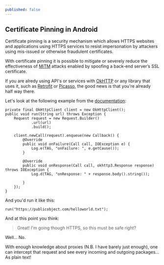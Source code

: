 ```yaml
---
published: false
---
```

## Certificate Pinning in Android

Certificate pinning is a security mechanism which allows HTTPS websites and applications using HTTPS services to resist impersonation by attackers using mis-issued or otherwise fraudulent certificates.

With certificate pinning it is possible to mitigate or severely reduce the effectiveness of [MiTM](https://en.wikipedia.org/wiki/Man-in-the-middle_attack) attacks enabled by spoofing a back-end server’s SSL certificate.

If you are alredy using API's or services with [OkHTTP](http://square.github.io/okhttp/) or any library that uses it, such as [Retrofit](https://square.github.io/retrofit/) or [Picasso](http://square.github.io/picasso/), the good news is that you're already half way there.

Let's look at the following example from the [documentation](https://github.com/square/okhttp/wiki/Recipes#synchronous-get):

```
private final OkHttpClient client = new OkHttpClient();
public void run(String url) throws Exception {
    Request request = new Request.Builder()
            .url(url)
            .build();

    client.newCall(request).enqueue(new Callback() {
        @Override
        public void onFailure(Call call, IOException e) {
            Log.e(TAG, "onFailure: ", e.getCause());
        }

        @Override
        public void onResponse(Call call, okhttp3.Response response) throws IOException {
            Log.d(TAG, "onResponse: " + response.body().string());

        }
    });
}
```

And you'd run it like this:

```
run("https://publicobject.com/helloworld.txt");
```

And at this point you think: 

> Great! I'm going though HTTPS, so this must be safe right?

Well... No.

With enough knowledge about proxies (N.B. I have barely just enough), one can intercept that request and see every incoming and outgoing packages... As plain text!


